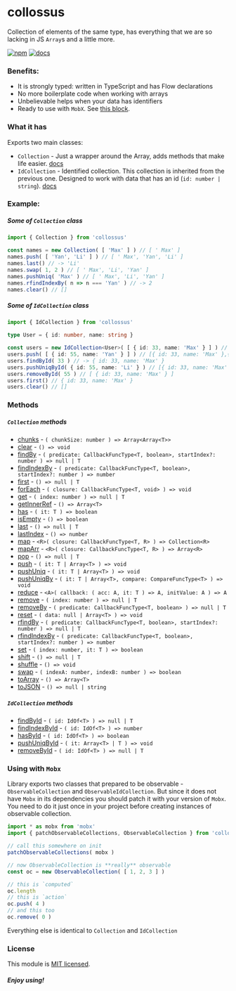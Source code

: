 # collossus

Collection of elements of the same type, has everything that we are so lacking in JS `Array`s and a little more.

[![npm](https://img.shields.io/npm/v/collossus)](https://www.npmjs.com/package/collossus)
[![docs](https://img.shields.io/badge/-docs-green)](https://emgyrz.github.io/collossus/)

### Benefits:
 - It is strongly typed: written in TypeScript and has Flow declarations
 - No more boilerplate code when working with arrays
 - Unbelievable helps when your data has identifiers
 - Ready to use with `MobX`. See [this block](#using-with-mobx).


### What it has
Exports two main classes:
* `Collection` - Just a wrapper around the Array, adds methods that make life easier. [docs](https://emgyrz.github.io/collossus/classes/collection)
* `IdCollection` - Identified collection. This collection is inherited from the previous one. Designed to work with data that has an id (`id: number | string`). [docs](https://emgyrz.github.io/collossus/classes/idcollection)





### Example:
##### Some of `Collection` class
```typescript
import { Collection } from 'collossus'

const names = new Collection( [ 'Max' ] ) // [ ' Max' ]
names.push( [ 'Yan', 'Li' ] ) // [ ' Max', 'Yan', 'Li' ]
names.last() // -> 'Li'
names.swap( 1, 2 ) // [ ' Max', 'Li', 'Yan' ]
names.pushUniq( 'Max' ) // [ ' Max', 'Li', 'Yan' ]
names.rfindIndexBy( n => n === 'Yan' ) // -> 2
names.clear() // []
```
##### Some of `IdCollection` class
```typescript
import { IdCollection } from 'collossus'

type User = { id: number, name: string }

const users = new IdCollection<User>( [ { id: 33, name: 'Max' } ] ) // [{ id: 33, name: 'Max' }]
users.push( [ { id: 55, name: 'Yan' } ] ) // [{ id: 33, name: 'Max' },{ id: 55, name: 'Yan' }]
users.findById( 33 ) // -> { id: 33, name: 'Max' }
users.pushUniqById( { id: 55, name: 'Li' } ) // [{ id: 33, name: 'Max' },{ id: 55, name: 'Yan' }]
users.removeById( 55 ) // [ { id: 33, name: 'Max' } ]
users.first() // { id: 33, name: 'Max' }
users.clear() // []
```

### Methods
##### `Collection` methods

* [chunks](https://emgyrz.github.io/collossus/classes/collection.html#chunks) - `( chunkSize: number ) => Array<Array<T>>`
* [clear](https://emgyrz.github.io/collossus/classes/collection.html#clear) - `() => void`
* [findBy](https://emgyrz.github.io/collossus/classes/collection.html#findby) - `( predicate: CallbackFuncType<T, boolean>, startIndex?: number ) => null | T`
* [findIndexBy](https://emgyrz.github.io/collossus/classes/collection.html#findindexby) - `( predicate: CallbackFuncType<T, boolean>, startIndex?: number ) => number`
* [first](https://emgyrz.github.io/collossus/classes/collection.html#first) - `() => null | T`
* [forEach](https://emgyrz.github.io/collossus/classes/collection.html#foreach) - `( closure: CallbackFuncType<T, void> ) => void`
* [get](https://emgyrz.github.io/collossus/classes/collection.html#get) - `( index: number ) => null | T`
* [getInnerRef](https://emgyrz.github.io/collossus/classes/collection.html#getinnerref) - `() => Array<T>`
* [has](https://emgyrz.github.io/collossus/classes/collection.html#has) - `( it: T ) => boolean`
* [isEmpty](https://emgyrz.github.io/collossus/classes/collection.html#isempty) - `() => boolean`
* [last](https://emgyrz.github.io/collossus/classes/collection.html#last) - `() => null | T`
* [lastIndex](https://emgyrz.github.io/collossus/classes/collection.html#lastindex) - `() => number`
* [map](https://emgyrz.github.io/collossus/classes/collection.html#map) - `<R>( closure: CallbackFuncType<T, R> ) => Collection<R>`
* [mapArr](https://emgyrz.github.io/collossus/classes/collection.html#maparr) - `<R>( closure: CallbackFuncType<T, R> ) => Array<R>`
* [pop](https://emgyrz.github.io/collossus/classes/collection.html#pop) - `() => null | T`
* [push](https://emgyrz.github.io/collossus/classes/collection.html#push) - `( it: T | Array<T> ) => void`
* [pushUniq](https://emgyrz.github.io/collossus/classes/collection.html#pushuniq) - `( it: T | Array<T> ) => void`
* [pushUniqBy](https://emgyrz.github.io/collossus/classes/collection.html#pushuniqby) - `( it: T | Array<T>, compare: CompareFuncType<T> ) => void`
* [reduce](https://emgyrz.github.io/collossus/classes/collection.html#reduce) - `<A>( callback: ( acc: A, it: T ) => A, initValue: A ) => A`
* [remove](https://emgyrz.github.io/collossus/classes/collection.html#remove) - `( index: number ) => null | T`
* [removeBy](https://emgyrz.github.io/collossus/classes/collection.html#removeby) - `( predicate: CallbackFuncType<T, boolean> ) => null | T`
* [reset](https://emgyrz.github.io/collossus/classes/collection.html#reset) - `( data: null | Array<T> ) => void`
* [rfindBy](https://emgyrz.github.io/collossus/classes/collection.html#rfindby) - `( predicate: CallbackFuncType<T, boolean>, startIndex?: number ) => null | T`
* [rfindIndexBy](https://emgyrz.github.io/collossus/classes/collection.html#rfindindexby) - `( predicate: CallbackFuncType<T, boolean>, startIndex?: number ) => number`
* [set](https://emgyrz.github.io/collossus/classes/collection.html#set) - `( index: number, it: T ) => boolean`
* [shift](https://emgyrz.github.io/collossus/classes/collection.html#shift) - `() => null | T`
* [shuffle](https://emgyrz.github.io/collossus/classes/collection.html#shuffle) - `() => void`
* [swap](https://emgyrz.github.io/collossus/classes/collection.html#swap) - `( indexA: number, indexB: number ) => boolean`
* [toArray](https://emgyrz.github.io/collossus/classes/collection.html#toarray) - `() => Array<T>`
* [toJSON](https://emgyrz.github.io/collossus/classes/collection.html#tojson) - `() => null | string`


##### `IdCollection` methods

* [findById](https://emgyrz.github.io/collossus/classes/idcollection.html#findbyid) - `( id: IdOf<T> ) => null | T`
* [findIndexById](https://emgyrz.github.io/collossus/classes/idcollection.html#findindexbyid) - `( id: IdOf<T> ) => number`
* [hasById](https://emgyrz.github.io/collossus/classes/idcollection.html#hasbyid) - `( id: IdOf<T> ) => boolean`
* [pushUniqById](https://emgyrz.github.io/collossus/classes/idcollection.html#pushuniqbyid) - `( it: Array<T> | T ) => void`
* [removeById](https://emgyrz.github.io/collossus/classes/idcollection.html#removebyid) - `( id: IdOf<T> ) => null | T`



### Using with `Mobx`
Library exports two classes that prepared to be observable - `ObservableCollection` and `ObservableIdCollection`. 
But since it does not have `Mobx` in its dependencies you should patch it with your version of `Mobx`. 
You need to do it just once in your project before creating instances of observable collection.
```typescript
import * as mobx from 'mobx'
import { patchObservableCollections, ObservableCollection } from 'collossus'

// call this somewhere on init
patchObservableCollections( mobx )

// now ObservableCollection is **really** observable
const oc = new ObservableCollection( [ 1, 2, 3 ] )

// this is `computed`
oc.length
// this is `action`
oc.push( 4 )
// and this too
oc.remove( 0 )
```
Everything else is identical to `Collection` and `IdCollection`


### License

This module is [MIT licensed](./LICENSE).


##### Enjoy using!
